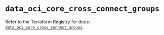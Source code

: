 # `data_oci_core_cross_connect_groups`

Refer to the Terraform Registry for docs: [`data_oci_core_cross_connect_groups`](https://registry.terraform.io/providers/hashicorp/oci/7.19.0/docs/data-sources/core_cross_connect_groups).
